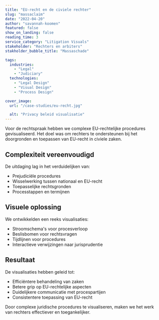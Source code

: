 ```yaml
---
title: "EU-recht en de civiele rechter"
slug: "massaclaim"
date: "2022-04-20"
author: "savannah-koomen"
featured: false
show_on_landing: false
reading_time: 3
service_category: "Litigation Visuals"
stakeholder: "Rechters en arbiters"
stakholder_bubble_title: "Massaschade"

tags:
  industries:
    - "Legal"
    - "Judiciary"
  technologies:
    - "Legal Design"
    - "Visual Design"
    - "Process Design"

cover_image:
  url: "/case-studies/eu-recht.jpg"

  alt: "Privacy beleid visualisatie"
---
```


Voor de rechtspraak hebben we complexe EU-rechtelijke procedures gevisualiseerd. Het doel was om rechters te ondersteunen bij het doorgronden en toepassen van EU-recht in civiele zaken.

## Complexiteit vereenvoudigd

De uitdaging lag in het verduidelijken van:

- Prejudiciële procedures
- Wisselwerking tussen nationaal en EU-recht
- Toepasselijke rechtsgronden
- Processtappen en termijnen

## Visuele oplossing

We ontwikkelden een reeks visualisaties:

- Stroomschema's voor procesverloop
- Beslisbomen voor rechtsvragen
- Tijdlijnen voor procedures
- Interactieve verwijzingen naar jurisprudentie

## Resultaat

De visualisaties hebben geleid tot:

- Efficiëntere behandeling van zaken
- Betere grip op EU-rechtelijke aspecten
- Duidelijkere communicatie met procespartijen
- Consistentere toepassing van EU-recht

Door complexe juridische procedures te visualiseren, maken we het werk van rechters effectiever en toegankelijker.
